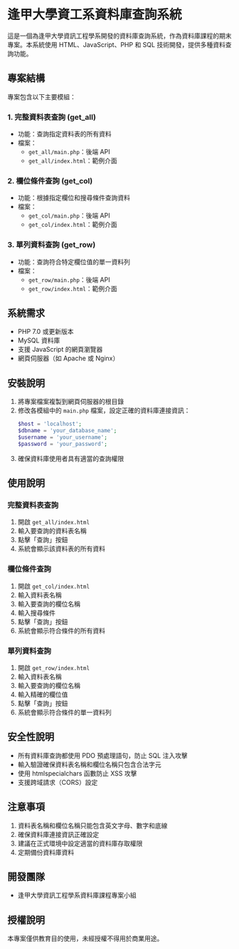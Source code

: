 # 逢甲大學資工系資料庫查詢系統

這是一個為逢甲大學資訊工程學系開發的資料庫查詢系統，作為資料庫課程的期末專案。本系統使用 HTML、JavaScript、PHP 和 SQL 技術開發，提供多種資料查詢功能。

## 專案結構

專案包含以下主要模組：

### 1. 完整資料表查詢 (get_all)
- 功能：查詢指定資料表的所有資料
- 檔案：
  - `get_all/main.php`：後端 API
  - `get_all/index.html`：範例介面

### 2. 欄位條件查詢 (get_col)
- 功能：根據指定欄位和搜尋條件查詢資料
- 檔案：
  - `get_col/main.php`：後端 API
  - `get_col/index.html`：範例介面

### 3. 單列資料查詢 (get_row)
- 功能：查詢符合特定欄位值的單一資料列
- 檔案：
  - `get_row/main.php`：後端 API
  - `get_row/index.html`：範例介面

## 系統需求

- PHP 7.0 或更新版本
- MySQL 資料庫
- 支援 JavaScript 的網頁瀏覽器
- 網頁伺服器（如 Apache 或 Nginx）

## 安裝說明

1. 將專案檔案複製到網頁伺服器的根目錄
2. 修改各模組中的 `main.php` 檔案，設定正確的資料庫連接資訊：
   ```php
   $host = 'localhost';
   $dbname = 'your_database_name';
   $username = 'your_username';
   $password = 'your_password';
   ```
3. 確保資料庫使用者具有適當的查詢權限

## 使用說明

### 完整資料表查詢
1. 開啟 `get_all/index.html`
2. 輸入要查詢的資料表名稱
3. 點擊「查詢」按鈕
4. 系統會顯示該資料表的所有資料

### 欄位條件查詢
1. 開啟 `get_col/index.html`
2. 輸入資料表名稱
3. 輸入要查詢的欄位名稱
4. 輸入搜尋條件
5. 點擊「查詢」按鈕
6. 系統會顯示符合條件的所有資料

### 單列資料查詢
1. 開啟 `get_row/index.html`
2. 輸入資料表名稱
3. 輸入要查詢的欄位名稱
4. 輸入精確的欄位值
5. 點擊「查詢」按鈕
6. 系統會顯示符合條件的單一資料列

## 安全性說明

- 所有資料庫查詢都使用 PDO 預處理語句，防止 SQL 注入攻擊
- 輸入驗證確保資料表名稱和欄位名稱只包含合法字元
- 使用 htmlspecialchars 函數防止 XSS 攻擊
- 支援跨域請求（CORS）設定

## 注意事項

1. 資料表名稱和欄位名稱只能包含英文字母、數字和底線
2. 確保資料庫連接資訊正確設定
3. 建議在正式環境中設定適當的資料庫存取權限
4. 定期備份資料庫資料

## 開發團隊

- 逢甲大學資訊工程學系資料庫課程專案小組

## 授權說明

本專案僅供教育目的使用，未經授權不得用於商業用途。